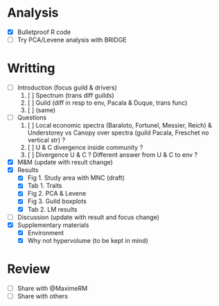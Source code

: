 # Analysis

* [x] Bulletproof R code
* [ ] Try PCA/Levene analysis with BRIDGE

# Writting

* [ ] Introduction (focus guild & drivers)
    1. [ ] Spectrum (trans diff guilds)
    1. [ ] Guild (diff in resp to env, Pacala & Duque, trans func)
    1. [ ] (same)
* [ ] Questions
    1. [ ] Local economic spectra (Baraloto, Fortunel, Messier, Reich) & Understorey vs Canopy over spectra (guild Pacala, Freschet no vertical str) ?
    1. [ ] U & C divergence inside community ?
    1. [ ] Divergence U & C ? Different answer from U & C to env ?
* [x] M&M (update with result change)
* [x] Results
    * [x] Fig 1. Study area with MNC (draft)
    * [x] Tab 1. Traits
    * [x] Fig 2. PCA & Levene
    * [x] Fig 3. Guild boxplots
    * [x] Tab 2. LM results
* [ ] Discussion (update with result and focus change)
* [x] Supplementary materials
    * [x] Environment
    * [x] Why not hypervolume (to be kept in mind)

# Review

* [ ] Share with @MaximeRM
* [ ] Share with others
